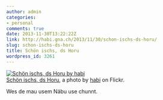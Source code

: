 ```yaml
---
author: admin
categories:
- personal
comments: true
date: 2013-11-30T13:22:22Z
link: http://habi.gna.ch/2013/11/30/schon-ischs-ds-horu/
slug: schon-ischs-ds-horu
title: Schön ischs, ds Horu
wordpress_id: 3261
---
```


[![Schön ischs, ds Horu by habi](http://farm8.staticflickr.com/7418/11132423906_58b9c2e771.jpg)](http://www.flickr.com/photos/habi/11132423906/)  
[Schön ischs, ds Horu](http://www.flickr.com/photos/habi/11132423906/), a photo by [habi](http://www.flickr.com/photos/habi/) on Flickr.

Wes de mau usem Näbu use chunnt.
